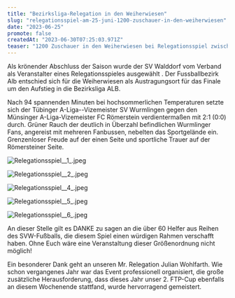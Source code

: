 ```yaml
---
title: "Bezirksliga-Relegation in den Weiherwiesen"
slug: "relegationsspiel-am-25-juni-1200-zuschauer-in-den-weiherwiesen"
date: "2023-06-25"
promote: false
createdAt: "2023-06-30T07:25:03.971Z"
teaser: "1200 Zuschauer in den Weiherwiesen bei Relegationsspiel zwischen SV Wurmlingen und FC Römerstein"
---
```

Als krönender Abschluss der Saison wurde der SV Walddorf vom Verband als Veranstalter eines Relegationsspieles ausgewählt . Der Fussballbezirk Alb entschied sich für die Weiherwiesen als Austragungsort für das Finale um den Aufstieg in die Bezirksliga ALB. 

Nach 94 spannenden Minuten bei hochsommerlichen Temperaturen setzte sich der Tübinger A-Liga--Vizemeister SV Wurmlingen gegen den Münsinger A-Liga-Vizemeister FC Römerstein verdientermaßen mit 2:1 (0:0) durch. Grüner Rauch der deutlich in Überzahl befindlichen Wurmlinger Fans, angereist mit mehreren Fanbussen, nebelten das Sportgelände ein. Grenzenloser Freude auf der einen Seite und sportliche Trauer auf der Römersteiner Seite.

![Relegationsspiel__1_.jpeg](/uploads/Relegationsspiel_1_8edf11cdb7.jpeg)

![Relegationsspiel__2_.jpeg](/uploads/Relegationsspiel_2_8913602504.jpeg)

![Relegationsspiel__4_.jpeg](/uploads/Relegationsspiel_4_9216265476.jpeg)

![Relegationsspiel__5_.jpeg](/uploads/Relegationsspiel_5_cc4a098570.jpeg)

![Relegationsspiel__6_.jpeg](/uploads/Relegationsspiel_6_ab21e318fc.jpeg)

An dieser Stelle gilt es DANKE zu sagen an die über 60 Helfer aus Reihen des SVW-Fußballs, die diesem Spiel einen würdigen Rahmen verschafft haben. Ohne Euch wäre eine Veranstaltung dieser Größenordnung nicht möglich!

Ein besonderer Dank geht an unseren Mr. Relegation Julian Wohlfarth. Wie schon vergangenes Jahr war das Event professionell organisiert, die große zusätzliche Herausforderung, dass dieses Jahr unser 2. FTP-Cup ebenfalls an diesem Wochenende stattfand, wurde hervorragend gemeistert.
